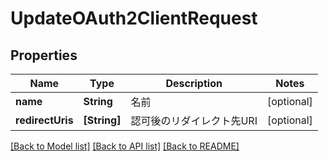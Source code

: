 # UpdateOAuth2ClientRequest

## Properties
Name | Type | Description | Notes
------------ | ------------- | ------------- | -------------
**name** | **String** | 名前 | [optional] 
**redirectUris** | **[String]** | 認可後のリダイレクト先URI | [optional] 

[[Back to Model list]](../README.md#documentation-for-models) [[Back to API list]](../README.md#documentation-for-api-endpoints) [[Back to README]](../README.md)


